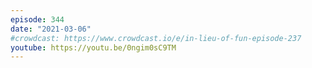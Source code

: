 ```yaml
---
episode: 344
date: "2021-03-06"
#crowdcast: https://www.crowdcast.io/e/in-lieu-of-fun-episode-237
youtube: https://youtu.be/0ngim0sC9TM
---
```

